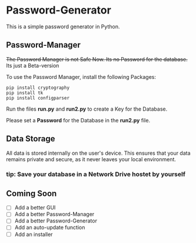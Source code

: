 # Password-Generator
This is a simple password generator in Python.

## Password-Manager
~~The Password Manager is not Safe Now. Its no Password for the database.~~ Its just a Beta-version

To use the Password Manager, install the following Packages:

    pip install cryptography
    pip install tk
    pip install configparser

Run the files **run.py** and **run2.py** to create a Key for the Database.

Please set a **Password** for the Database in the **run2.py** file.

## Data Storage
All data is stored internally on the user's device. This ensures that your data remains private and secure, as it never leaves your local environment.

### tip: Save your database in a Network Drive hostet by yourself

## Coming Soon
- [ ] Add a better GUI
- [ ] Add a better Password-Manager
- [ ] Add a better Password-Generator
- [ ] Add an auto-update function
- [ ] Add an installer